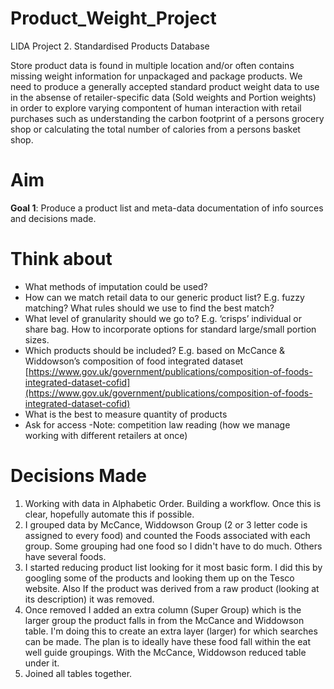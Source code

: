 # Product_Weight_Project
 LIDA Project 2. Standardised Products Database

Store product data is found in multiple location and/or often contains missing weight information for unpackaged and package products. We need to produce a generally accepted standard product weight data to use in the absense of retailer-specific data (Sold weights and Portion weights) in order to explore varying compontent of human interaction with retail purchases such as understanding the carbon footprint of a persons grocery shop or calculating the total number of calories from a persons basket shop. 



# Aim
**Goal 1**: Produce a product list and meta-data documentation of info sources and decisions made.


# Think about
* What methods of imputation could be used? 
* How can we match retail data to our generic product list? E.g. fuzzy matching? What rules should we use to find the best match? 
* What level of granularity should we go to? E.g. ‘crisps’ individual or share bag. How to incorporate options for standard large/small portion sizes. 
* Which products should be included? E.g. based on McCance & Widdowson’s composition of food integrated dataset [https://www.gov.uk/government/publications/composition-of-foods-integrated-dataset-cofid](https://www.gov.uk/government/publications/composition-of-foods-integrated-dataset-cofid)
* What is the best to measure quantity of products
* Ask for access -Note: competition law reading (how we manage working with different retailers at once) 


# Decisions Made
1. Working with data in Alphabetic Order. Building a workflow. Once this is clear, hopefully automate this if possible. 
2. I grouped data by McCance, Widdowson Group (2 or 3 letter code is assigned to every food) and counted the Foods associated with each group. Some grouping had one food so I didn't have to do much. Others have several foods. 
3. I started reducing product list looking for it most basic form. I did this by googling some of the products and looking them up on the Tesco website. Also If the product was derived from a raw product (looking at its description) it was removed. 
4. Once removed I added an extra column (Super Group) which is the larger group the product falls in from the McCance and Widdowson table. I'm doing this to create an extra layer (larger) for which searches can be made. The plan is to ideally have these food fall within the eat well guide groupings. With the McCance, Widdowson reduced table under it. 
5. Joined all tables together. 


